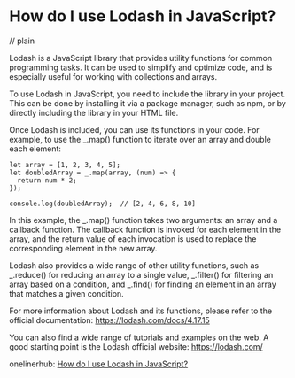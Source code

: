 # How do I use Lodash in JavaScript?
// plain

Lodash is a JavaScript library that provides utility functions for common programming tasks. It can be used to simplify and optimize code, and is especially useful for working with collections and arrays.

To use Lodash in JavaScript, you need to include the library in your project. This can be done by installing it via a package manager, such as npm, or by directly including the library in your HTML file.

Once Lodash is included, you can use its functions in your code. For example, to use the _.map() function to iterate over an array and double each element:

```
let array = [1, 2, 3, 4, 5];
let doubledArray = _.map(array, (num) => {
  return num * 2;
});

console.log(doubledArray);  // [2, 4, 6, 8, 10]
```

In this example, the _.map() function takes two arguments: an array and a callback function. The callback function is invoked for each element in the array, and the return value of each invocation is used to replace the corresponding element in the new array.

Lodash also provides a wide range of other utility functions, such as _.reduce() for reducing an array to a single value, _.filter() for filtering an array based on a condition, and _.find() for finding an element in an array that matches a given condition.

For more information about Lodash and its functions, please refer to the official documentation: https://lodash.com/docs/4.17.15

You can also find a wide range of tutorials and examples on the web. A good starting point is the Lodash official website: https://lodash.com/

onelinerhub: [How do I use Lodash in JavaScript?](https://onelinerhub.com/javascript-lodash/how-do-i-use-lodash-in-javascript-1687013108)